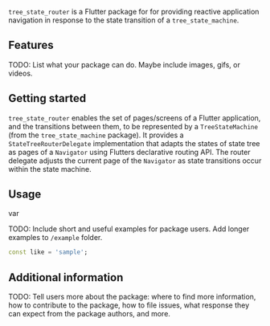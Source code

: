 <!-- 
This README describes the package. If you publish this package to pub.dev,
this README's contents appear on the landing page for your package.

For information about how to write a good package README, see the guide for
[writing package pages](https://dart.dev/guides/libraries/writing-package-pages). 

For general information about developing packages, see the Dart guide for
[creating packages](https://dart.dev/guides/libraries/create-library-packages)
and the Flutter guide for
[developing packages and plugins](https://flutter.dev/developing-packages). 
-->

`tree_state_router` is a Flutter package for for providing reactive application navigation in response to the state
transition of a `tree_state_machine`.

## Features

TODO: List what your package can do. Maybe include images, gifs, or videos.

## Getting started

`tree_state_router` enables the set of pages/screens of a Flutter application, and the transitions between them, to be
represented by a `TreeStateMachine` (from the `tree_state_machine` package). It provides a `StateTreeRouterDelegate` 
implementation that adapts the states of state tree as pages of a `Navigator` using Flutters declarative routing API. 
The router delegate adjusts the current page of the `Navigator` as state transitions occur within the state machine.


## Usage

var 



TODO: Include short and useful examples for package users. Add longer examples
to `/example` folder. 

```dart
const like = 'sample';
```

## Additional information

TODO: Tell users more about the package: where to find more information, how to 
contribute to the package, how to file issues, what response they can expect 
from the package authors, and more.
